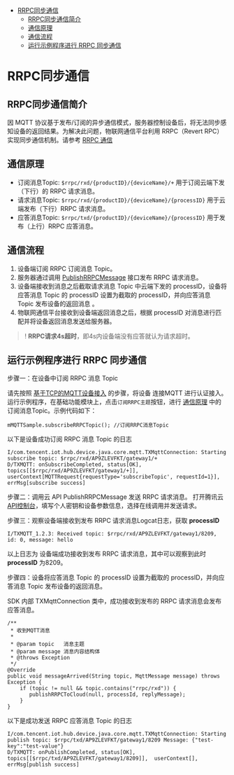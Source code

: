 * [RRPC同步通信](#RRPC同步通信)
  * [RRPC同步通信简介](#RRPC同步通信简介)
  * [通信原理](#通信原理)
  * [通信流程](#通信流程)
  * [运行示例程序进行 RRPC 同步通信](#运行示例程序进行-RRPC-同步通信)

# RRPC同步通信
## RRPC同步通信简介
因 MQTT 协议基于发布/订阅的异步通信模式，服务器控制设备后，将无法同步感知设备的返回结果。为解决此问题，物联网通信平台利用 RRPC（Revert RPC）实现同步通信机制。请参考 [RRPC 通信](https://cloud.tencent.com/document/product/634/47334)

## 通信原理
* 订阅消息Topic: `$rrpc/rxd/{productID}/{deviceName}/+`  用于订阅云端下发（下行）的 RRPC 请求消息。
* 请求消息Topic: `$rrpc/rxd/{productID}/{deviceName}/{processID}`  用于云端发布（下行）RRPC 请求消息。
* 应答消息Topic: `$rrpc/txd/{productID}/{deviceName}/{processID}`  用于发布（上行）RRPC 应答消息。

## 通信流程
1. 设备端订阅 RRPC 订阅消息 Topic。
2. 服务器通过调用 [PublishRRPCMessage](https://cloud.tencent.com/document/product/634/47078) 接口发布 RRPC 请求消息。
3. 设备端接收到消息之后截取请求消息 Topic 中云端下发的 processID，设备将应答消息 Topic 的 processID 设置为截取的 processID，并向应答消息 Topic 发布设备的返回消息 。
4. 物联网通信平台接收到设备端返回消息之后，根据 processID 对消息进行匹配并将设备返回消息发送给服务器。
>! **RRPC请求4s超时**，即4s内设备端没有应答就认为请求超时。

## 运行示例程序进行 RRPC 同步通信

步骤一：在设备中订阅 RRPC 消息 Topic

请先按照 [基于TCP的MQTT设备接入](https://github.com/tencentyun/iot-device-java/blob/master/hub/hub-device-android/docs/基于TCP的MQTT设备接入.md) 的步骤，将设备 连接MQTT 进行认证接入。
运行示例程序，在基础功能模块上，点击`订阅RRPC主题`按钮，进行 [通信原理](#通信原理) 中的订阅消息Topic。示例代码如下：
```
mMQTTSample.subscribeRRPCTopic(); //订阅RRPC消息Topic
```

以下是设备成功订阅 RRPC 消息 Topic 的日志
```
I/com.tencent.iot.hub.device.java.core.mqtt.TXMqttConnection: Starting subscribe topic: $rrpc/rxd/AP9ZLEVFKT/gateway1/+
D/TXMQTT: onSubscribeCompleted, status[OK], topics[[$rrpc/rxd/AP9ZLEVFKT/gateway1/+]], userContext[MQTTRequest{requestType='subscribeTopic', requestId=1}], errMsg[subscribe success]
```

步骤二：调用云 API PublishRRPCMessage 发送 RRPC 请求消息。
打开腾讯云 [API控制台](https://console.cloud.tencent.com/api/explorer?Product=iotcloud&Version=2018-06-14&Action=PublishRRPCMessage&SignVersion=)，填写个人密钥和设备参数信息，选择在线调用并发送请求。

步骤三：观察设备端接收到发布 RRPC 请求消息Logcat日志，获取 **processID** 

```
I/TXMQTT_1.2.3: Received topic: $rrpc/rxd/AP9ZLEVFKT/gateway1/8209, id: 0, message: hello
```
以上日志为 设备端成功接收到发布 RRPC 请求消息，其中可以观察到此时 **processID** 为8209。

步骤四：设备将应答消息 Topic 的 processID 设置为截取的 processID，并向应答消息 Topic 发布设备的返回消息。

SDK 内部 TXMqttConnection 类中，成功接收到发布的 RRPC 请求消息会发布应答消息。
```
/**
 * 收到MQTT消息
 *
 * @param topic   消息主题
 * @param message 消息内容结构体
 * @throws Exception
 */
@Override
public void messageArrived(String topic, MqttMessage message) throws Exception {
    if (topic != null && topic.contains("rrpc/rxd")) {
       publishRRPCToCloud(null, processId, replyMessage);
    }
}
```

以下是成功发送 RRPC 应答消息 Topic 的日志
```
I/com.tencent.iot.hub.device.java.core.mqtt.TXMqttConnection: Starting publish topic: $rrpc/txd/AP9ZLEVFKT/gateway1/8209 Message: {"test-key":"test-value"}
D/TXMQTT: onPublishCompleted, status[OK], topics[[$rrpc/txd/AP9ZLEVFKT/gateway1/8209]],  userContext[], errMsg[publish success]
```
